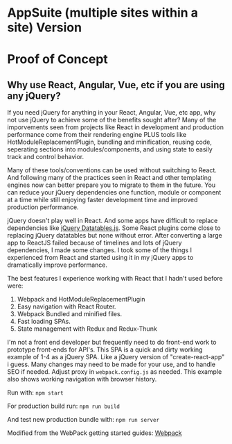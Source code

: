 # AppSuite (multiple sites within a site) Version

# Proof of Concept

Why use React, Angular, Vue, etc if you are using any jQuery?
----
 If you need jQuery for anything in your React, Angular, Vue, etc app, why not use jQuery to achieve some of the benefits sought after? Many of the imporvements seen from projects like React in development and production performance come from their rendering engine PLUS tools like HotModuleReplacementPlugin, bundling and minification, reusing code, seperating sections into modules/components, and using state to easily track and control behavior. 

 Many of these tools/conventions can be used without switching to React. And following many of the practices seen in React and other templating engines now can better prepare you to migrate to them in the future. You can reduce your jQuery dependencies one function, module or component at a time while still enjoying faster development time and improved production performance.

 jQuery doesn't play well in React. And some apps have difficult to replace dependencies like [jQuery Datatables.js](https://datatables.net/). Some React plugins come close to replacing jQuery datatables but none without error. After converting a large app to ReactJS failed because of timelines and lots of jQuery dependencies, I made some changes. I took some of the things I experienced from React and started using it in my jQuery apps to dramatically improve performance.

The best features I experience working with React that I hadn't used before were:

1. Webpack and HotModuleReplacementPlugin
2. Easy navigation with React Router.
3. Webpack Bundled and minified files.
4. Fast loading SPAs.
5. State management with Redux and Redux-Thunk

I'm not a front end developer but frequently need to do front-end work to prototype front-ends for API's. This SPA is a quick and dirty working example of 1-4 as a jQuery SPA. Like a jQuery version of "create-react-app" i guess. Many changes may need to be made for your use, and to handle SEO if needed. Adjust proxy in `webpack.config.js` as needed. This example also shows working navigation with browser history.  

Run with: `npm start`

For production build run: `npm run build`  

And test new production bundle with: `npm run server`  

Modified from the WebPack getting started guides:
[Webpack](https://webpack.js.org/guides/getting-started)